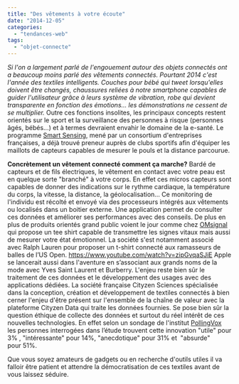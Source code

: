 ```yaml
---
title: "Des vêtements à votre écoute"
date: "2014-12-05"
categories: 
  - "tendances-web"
tags: 
  - "objet-connecte"
---
```


_Si l'on a largement parlé de l'engouement autour des objets connectés ont a beaucoup moins parlé des vêtements connectés. Pourtant 2014 c'est l'année des textiles intelligents._ _Couches pour bébé qui tweet lorsqu'elles doivent être changés, chaussures reliées à notre smartphone capables de guider l'utilisateur grâce à leurs système de vibration, robe qui devient transparente en fonction des émotions... les démonstrations ne cessent de se multiplier._ Outre ces fonctions insolites, les principaux concepts restent orientés sur le sport et la surveillance des personnes à risque (personnes âgés, bébés...) et à termes devraient envahir le domaine de la e-santé. Le programme [Smart Sensing](http://www.smartsensing.fr/), mené par un consortium d'entreprises françaises, a déjà trouvé preneur auprès de clubs sportifs afin d'équiper les maillots de capteurs capables de mesurer le pouls et la distance parcourue.

**Concrètement un vêtement connecté comment ça marche?** Bardé de capteurs et de fils électriques, le vêtement en contact avec votre peau est en quelque sorte "branché" à votre corps. En effet ces micros capteurs sont capables de donner des indications sur le rythme cardiaque, la température du corps, la vitesse, la distance, la géolocalisation... Ce monitoring de l'individu est récolté et envoyé via des processeurs intégrés aux vêtements ou localisés dans un boitier externe. Une application permet de consulter ces données et améliorer ses performances avec des conseils. De plus en plus de produits orientés grand public voient le jour comme chez [OMsignal](http://www.omsignal.com/) qui propose un tee shirt capable de transmettre les signes vitaux mais aussi de mesurer votre état émotionnel. La société s'est notamment associé avec Ralph Lauren pour proposer un t-shirt connecté aux ramasseurs de balles de l’US Open. https://www.youtube.com/watch?v=zipGvqaSJiE Apple se lancerait aussi dans l'aventure en s’associant aux grands noms de la mode avec Yves Saint Laurent et Burberry. L'enjeu reste bien sûr le traitement de ces données et le développement des usages avec des applications dédiées. La société française Cityzen Sciences spécialisée dans la conception, création et développement de textiles connectés à bien cerner l'enjeu d'être présent sur l'ensemble de la chaîne de valeur avec la plateforme Cityzen Data qui traite les données fournies. Se pose bien sûr la question éthique de collecte des données et surtout du réel intérêt de ces nouvelles technologies. En effet selon un sondage de l'institut [PollingVox](http://www.pollingvox.com/sondages_publies/liste_sondages.php) les personnes interrogées dans l’étude trouvent cette innovation "utile" pour 3% , "intéressante" pour 14%, "anecdotique" pour 31% et  "absurde" pour 51%.

Que vous soyez amateurs de gadgets ou en recherche d'outils utiles il va falloir être patient et attendre la démocratisation de ces textiles avant de vous laissez séduire.
